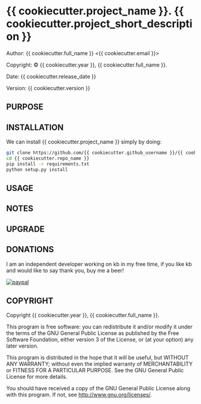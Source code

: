 # {{ cookiecutter.project_name }}.  {{ cookiecutter.project_short_description }}


Author: {{ cookiecutter.full_name }} <{{ cookiecutter.email }}>

Copyright: © {{ cookiecutter.year }}, {{ cookiecutter.full_name }}.

Date: {{ cookiecutter.release_date }}

Version: {{ cookiecutter.version }}


## PURPOSE


## INSTALLATION

We can install {{ cookiecutter.project_name }} simply by doing:
```sh
git clone https://github.com/{{ cookiecutter.github_username }}/{{ cookiecutter.repo_name }}
cd {{ cookiecutter.repo_name }}
pip install -r requirements.txt
python setup.py install
```



## USAGE

## NOTES

## UPGRADE

## DONATIONS

I am an independent developer working on kb in my free time,
if you like kb and would like to say thank you, buy me a beer!

[![paypal](https://www.paypalobjects.com/en_US/i/btn/btn_donateCC_LG.gif)](https://www.paypal.com/cgi-bin/webscr?cmd=_donations&business=nebbionegiuseppe%40gmail.com&currency_code=EUR&source=url)

## COPYRIGHT

Copyright {{ cookiecutter.year }}, {{ cookiecutter.full_name }}.

This program is free software: you can redistribute it and/or modify
it under the terms of the GNU General Public License as published by
the Free Software Foundation, either version 3 of the License, or
(at your option) any later version.

This program is distributed in the hope that it will be useful,
but WITHOUT ANY WARRANTY; without even the implied warranty of
MERCHANTABILITY or FITNESS FOR A PARTICULAR PURPOSE.  See the
GNU General Public License for more details.

You should have received a copy of the GNU General Public License
along with this program.  If not, see <http://www.gnu.org/licenses/>.
